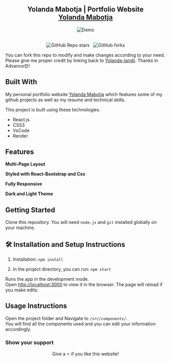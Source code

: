 <h2 align="center">
  Yolanda Mabotja | Portfolio Website<br/>
  <a href="https://portfoliowebsite-pxze.onrender.com" target="_blank">Yolanda Mabotja</a>
</h2>
<div align="center">
  <img alt="Demo" src="./Images/Portfolio_img.pngw" />
</div>

<br/>

<div align="center">

![GitHub Repo stars](https://img.shields.io/github/stars/rahuljha4171/Portfolio-Website?color=red&logo=github&style=for-the-badge) &nbsp;
![GitHub forks](https://img.shields.io/github/forks/rahuljha4171/Portfolio-Website?color=red&logo=github&style=for-the-badge)

</div>

You can fork this repo to modify and make changes according to your need. Please give me proper credit by linking back to [Yolanda-landii](https://portfoliowebsite-pxze.onrender.com). Thanks in Advance😍!

## Built With

My personal portfolio website <a href="https://portfoliowebsite-pxze.onrender.com" target="_blank">Yolanda Mabotja</a> which features some of my github projects as well as my resume and technical skills.<br/>

This project is built using these technologies.

- React.js
- CSS3
- VsCode
- Render

## Features

**Multi-Page Layout**

**Styled with React-Bootstrap and Css**

**Fully Responsive**

**Dark and Light Theme**

## Getting Started

Clone this repository. You will need `node.js` and `git` installed globally on your machine.

## 🛠 Installation and Setup Instructions

1. Installation: `npm install`

2. In the project directory, you can run: `npm start`

Runs the app in the development mode.\
Open [http://localhost:3000](http://localhost:3000) to view it in the browser.
The page will reload if you make edits.

## Usage Instructions

Open the project folder and Navigate to `/src/components/`. <br/>
You will find all the components used and you can edit your information accordingly.

### Show your support



<p align="center">
Give a ⭐ if you like this website!
</p>
